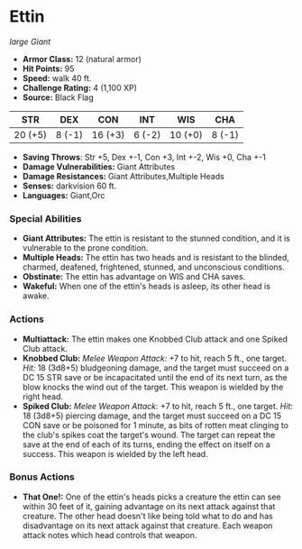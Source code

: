 # Ettin

*large* *Giant*

- **Armor Class:** 12 (natural armor)
- **Hit Points:** 95 
- **Speed:** walk 40 ft.
- **Challenge Rating:** 4 (1,100 XP)
- **Source:** Black Flag

| STR | DEX | CON | INT | WIS | CHA |
| --- | --- | --- | --- | --- | --- |
| 20 (+5) | 8 (-1) | 16 (+3) | 6 (-2) | 10 (+0) | 8 (-1) |

- **Saving Throws**: Str +5, Dex +-1, Con +3, Int +-2, Wis +0, Cha +-1
- **Damage Vulnerabilities:** Giant Attributes
- **Damage Resistances:** Giant Attributes,Multiple Heads
- **Senses:** darkvision 60 ft.
- **Languages:** Giant,Orc

### Special Abilities

- **Giant Attributes:** The ettin is resistant to the stunned condition, and it is vulnerable to the prone condition.
- **Multiple Heads:** The ettin has two heads and is resistant to the blinded, charmed, deafened, frightened, stunned, and unconscious conditions.
- **Obstinate:** The ettin has advantage on WIS and CHA saves.
- **Wakeful:** When one of the ettin's heads is asleep, its other head is awake.

### Actions

- **Multiattack:** The ettin makes one Knobbed Club attack and one Spiked Club attack.
- **Knobbed Club:** _Melee Weapon Attack:_ +7 to hit, reach 5 ft., one target. _Hit:_ 18 (3d8+5) bludgeoning damage, and the target must succeed on a DC 15 STR save or be incapacitated until the end of its next turn, as the blow knocks the wind out of the target. This weapon is wielded by the right head.
- **Spiked Club:** _Melee Weapon Attack:_ +7 to hit, reach 5 ft., one target. _Hit:_ 18 (3d8+5) piercing damage, and the target must succeed on a DC 15 CON save or be poisoned for 1 minute, as bits of rotten meat clinging to the club's spikes coat the target's wound. The target can repeat the save at the end of each of its turns, ending the effect on itself on a success. This weapon is wielded by the left head.

### Bonus Actions

- **That One!:** One of the ettin's heads picks a creature the ettin can see within 30 feet of it, gaining advantage on its next attack against that creature. The other head doesn't like being told what to do and has disadvantage on its next attack against that creature. Each weapon attack notes which head controls that weapon.
